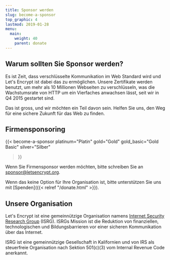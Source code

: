 ```yaml
---
title: Sponsor werden
slug: become-a-sponsor
top_graphic: 4
lastmod: 2019-01-28
menu:
  main:
    weight: 40
    parent: donate
---
```


## Warum sollten Sie Sponsor werden?

Es ist Zeit, dass verschlüsselte Kommunikation im Web Standard wird und Let's Encrypt
ist dabei das zu ermöglichen. Unsere Zertifikate werden benutzt, um mehr als 10 Millionen
Webseiten zu verschlüsseln,  was die Wachstumsrate von HTTP um ein Vierfaches anwachsen
lässt, seit wir in Q4 2015 gestartet sind.

Das ist gross, und wir möchten ein Teil davon sein. Helfen Sie uns, den Weg für eine
sichere Zukunft für das Web zu finden.

## Firmensponsoring


{{< become-a-sponsor
  platinum="Platin"
  gold="Gold"
  gold_basic="Gold Basic"
  silver="Silber"
>}}

Wenn Sie Firmensponsor werden möchten, bitte schreiben Sie an [sponsor@letsencrypt.org](mailto:sponsor@letsencrypt.org).

Wenn das keine Option für Ihre Organisation ist, bitte unterstützen Sie uns mit [Spenden]({{< relref "/donate.html" >}}).

## Unsere Organisation

Let's Encrypt ist eine gemeinnützige Organisation namens [Internet Security Research Group](https://www.abetterinternet.org/) (ISRG).
ISRGs Mission ist die Reduktion von finanziellen, technologischen und Bildungsbarrieren vor einer sicheren
Kommunikation über das Internet.

ISRG ist eine gemeinnützige Gesellschaft in Kalifornien und von IRS als
steuerfreie Organisation nach Sektion 501\(c\)(3) vom Internal Revenue Code anerkannt.
